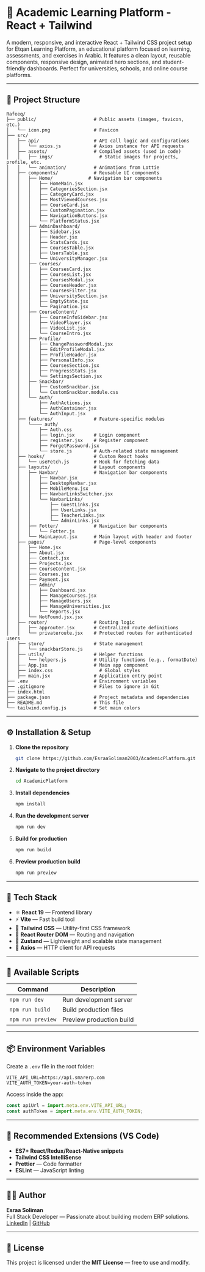 # 🚀 Academic Learning Platform - React + Tailwind

A modern, responsive, and interactive React + Tailwind CSS project setup for Etqan Learning Platform, an educational platform focused on learning, assessments, and exercises in Arabic. It features a clean layout, reusable components, responsive design, animated hero sections, and student-friendly dashboards. Perfect for universities, schools, and online course platforms.

---

## 📁 Project Structure

```
Rafeeq/
├── public/                     # Public assets (images, favicon, etc.)
│   └── icon.png                # Favicon
├── src/
│   ├── api/                    # API call logic and configurations
│   │   └── axios.js            # Axios instance for API requests
│   ├── assets/                 # Compiled assets (used in code)
│   │   ├── imgs/                 # Static images for projects, profile, etc.
│   │   └── animation/          # Animations from Lottie
│   ├── components/             # Reusable UI components
│   │   ├── Home/             # Navigation bar components
│   │   │   ├── HomeMain.jsx
│   │   │   ├── CategoriesSection.jsx
│   │   │   ├── CategoryCard.jsx
│   │   │   ├── MostViewedCourses.jsx
│   │   │   ├── CourseCard.jsx
│   │   │   ├── CustomPagination.jsx
│   │   │   ├── NavigationButtons.jsx
│   │   │   └── PlatformStatus.jsx
│   │   ├── AdminDashboard/
│   │   │   ├── Sidebar.jsx
│   │   │   ├── Header.jsx
│   │   │   ├── StatsCards.jsx
│   │   │   ├── CoursesTable.jsx
│   │   │   ├── UsersTable.jsx
│   │   │   └── UniversityManager.jsx
│   │   ├── Courses/
│   │   │   ├── CoursesCard.jsx
│   │   │   ├── CoursesList.jsx
│   │   │   ├── CoursesModal.jsx
│   │   │   ├── CoursesHeader.jsx
│   │   │   ├── CoursesFilter.jsx
│   │   │   ├── UniversitySection.jsx
│   │   │   ├── EmptyState.jsx
│   │   │   └── Pagination.jsx
│   │   ├── CourseContent/
│   │   │   ├── CourseInfoSidebar.jsx
│   │   │   ├── VideoPlayer.jsx
│   │   │   ├── VideoList.jsx
│   │   │   └── CourseIntro.jsx
│   │   ├── Profile/
│   │   │   ├── ChangePasswordModal.jsx
│   │   │   ├── EditProfileModal.jsx
│   │   │   ├── ProfileHeader.jsx
│   │   │   ├── PersonalInfo.jsx
│   │   │   ├── CoursesSection.jsx
│   │   │   ├── ProgressStats.jsx
│   │   │   └── SettingsSection.jsx
│   │   ├── Snackbar/
│   │   │   ├── CustomSnackbar.jsx
│   │   │   └── CustomSnackbar.module.css
│   │   └── Auth/
│   │       ├── AuthActions.jsx
│   │       ├── AuthContainer.jsx
│   │       └── AuthInput.jsx
│   ├── features/               # Feature-specific modules
│   │   └──── auth/
│   │       ├── Auth.css
│   │       ├── login.jsx       # Login component
│   │       ├── register.jsx    # Register component
│   │       ├── ForgetPassword.jsx
│   │       └── store.js        # Auth-related state management
│   ├── hooks/                  # Custom React hooks
│   │   └── useFetch.js         # Hook for fetching data
│   ├── layouts/                # Layout components
│   │   ├── Navbar/             # Navigation bar components
│   │   │   ├── Navbar.jsx
│   │   │   ├── DesktopNavbar.jsx
│   │   │   ├── MobileMenu.jsx
│   │   │   ├── NavbarLinksSwitcher.jsx
│   │   │   └── NavbarLinks/
│   │   │       ├── GuestLinks.jsx
│   │   │       ├── UserLinks.jsx
│   │   │       ├── TeacherLinks.jsx
│   │   │       └── AdminLinks.jsx
│   │   ├── Fotter/             # Navigation bar components
│   │   │   └── Fotter.js
│   │   └── MainLayout.jsx      # Main layout with header and footer
│   ├── pages/                  # Page-level components
│   │   ├── Home.jsx
│   │   ├── About.jsx
│   │   ├── Contact.jsx
│   │   ├── Projects.jsx
│   │   ├── CourseContent.jsx
│   │   ├── Courses.jsx
│   │   ├── Payment.jsx
│   │   ├── Admin/
│   │   │   ├── Dashboard.jsx
│   │   │   ├── ManageCourses.jsx
│   │   │   ├── ManageUsers.jsx
│   │   │   ├── ManageUniversities.jsx
│   │   │   └── Reports.jsx
│   │   └── NotFound.jsx.jsx
│   ├── router/                 # Routing logic
│   │   ├── approuter.jsx       # Centralized route definitions
│   │   └── privateroute.jsx    # Protected routes for authenticated users
│   ├── store/                  # State management
│   │   └── snackbarStore.js
│   ├── utils/                  # Helper functions
│   │   └── helpers.js          # Utility functions (e.g., formatDate)
│   ├── App.jsx                 # Main app component
│   ├── index.css                 # Global styles
│   ├── main.jsx                # Application entry point
├── .env                        # Environment variables
├── .gitignore                  # Files to ignore in Git
├── index.html
├── package.json                # Project metadata and dependencies
├── README.md                   # This file
└── tailwind.config.js          # Set main colors
```

---

## ⚙️ Installation & Setup

1. **Clone the repository**

   ```bash
   git clone https://github.com/EsraaSoliman2003/AcademicPlatform.git
   ```

2. **Navigate to the project directory**

   ```bash
   cd AcademicPlatform
   ```

3. **Install dependencies**

   ```bash
   npm install
   ```

4. **Run the development server**

   ```bash
   npm run dev
   ```

5. **Build for production**

   ```bash
   npm run build
   ```

6. **Preview production build**

   ```bash
   npm run preview
   ```

---

## 🎨 Tech Stack

- ⚛️ **React 19** — Frontend library
- ⚡ **Vite** — Fast build tool
- 💅 **Tailwind CSS** — Utility-first CSS framework
- 🧩 **React Router DOM** — Routing and navigation
- 🧠 **Zustand** — Lightweight and scalable state management
- 📡 **Axios** — HTTP client for API requests

---

## 🧭 Available Scripts

| Command           | Description              |
| ----------------- | ------------------------ |
| `npm run dev`     | Run development server   |
| `npm run build`   | Build production files   |
| `npm run preview` | Preview production build |

---

## 📦 Environment Variables

Create a `.env` file in the root folder:

```
VITE_API_URL=https://api.smarerp.com
VITE_AUTH_TOKEN=your-auth-token
```

Access inside the app:

```js
const apiUrl = import.meta.env.VITE_API_URL;
const authToken = import.meta.env.VITE_AUTH_TOKEN;
```

---

## 📘 Recommended Extensions (VS Code)

- **ES7+ React/Redux/React-Native snippets**
- **Tailwind CSS IntelliSense**
- **Prettier** — Code formatter
- **ESLint** — JavaScript linting

---

## 👨‍💻 Author

**Esraa Soliman**  
Full Stack Developer — Passionate about building modern ERP solutions.  
[LinkedIn](https://www.linkedin.com/in/esraa-soliman-7b132a249) | [GitHub](https://github.com/EsraaSoliman2003)

---

## 📜 License

This project is licensed under the **MIT License** — free to use and modify.

